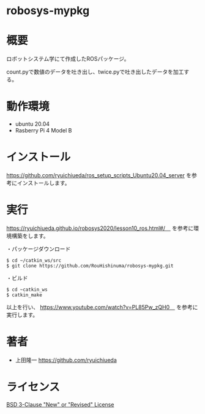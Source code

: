 # robosys-mypkg

# 概要
ロボットシステム学にて作成したROSパッケージ。

count.pyで数値のデータを吐き出し、twice.pyで吐き出したデータを加工する。

# 動作環境
- ubuntu 20.04
- Rasberry Pi 4 Model B

# インストール
https://github.com/ryuichiueda/ros_setup_scripts_Ubuntu20.04_server を参考にインストールします。

# 実行
https://ryuichiueda.github.io/robosys2020/lesson10_ros.html#/　
を参考に環境構築をします。

・パッケージダウンロード
```
$ cd ~/catkin_ws/src
$ git clone https://github.com/RouHishinuma/robosys-mypkg.git
```
・ビルド
```
$ cd ~catkin_ws
$ catkin_make
```
以上を行い、
https://www.youtube.com/watch?v=PL85Pw_zQH0　
を参考に実行します。

# 著者
- 上田隆一
https://github.com/ryuichiueda

# ライセンス
[BSD 3-Clause "New" or "Revised" License](https://github.com/RouHishinuma/robosys-mypkg/blob/master/LICENCE)
